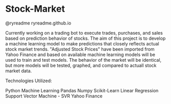 # Stock-Market
@ryreadme
ryreadme.github.io


Currently working on a trading bot to execute trades, purchases, and sales based on prediction behavior of stocks.
The aim of this project is to develop a machine learning model to make predictions that closely reflects actual stock market trends.
"Adjusted Stock Prices" have been imported from Yahoo Finance and based on available machine learning models will be used to train and test models.
The behavior of the market will be identical, but more models will be tested, graphed, and compared to actuall stock market data.

Technologies Utilized:

Python
Machine Learning
Pandas
Numpy
Scikit-Learn
Linear Regression
Support Vector Machine - SVR
Yahoo Finance
